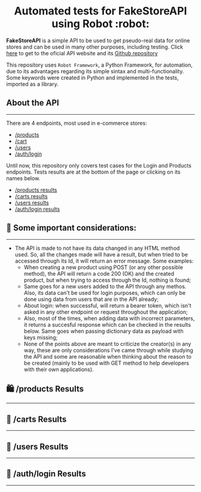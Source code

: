 <h1 align="center"> Automated tests for FakeStoreAPI using Robot :robot: </h1>

**FakeStoreAPI** is a simple API to be used to get pseudo-real data for online stores and can be used in many other purposes, including testing. Click [here](https://fakestoreapi.com/) to get to the oficial API website and its [Github repository](https://github.com/keikaavousi/fake-store-api)

This repository uses `Robot Framework`, a Python Framework, for automation, due to its advantages regarding its simple sintax and multi-functionality. Some keywords were created in Python and implemented in the tests, imported as a library. 

## About the API
---
There are 4 endpoints, most used in e-commerce stores:

* [/products](https://fakestoreapi.com/products)
* [/cart](https://fakestoreapi.com/carts)
* [/users](https://fakestoreapi.com/users)
* [/auth/login](https://fakestoreapi.com/auth/login)

Until now, this repository only covers test cases for the Login and Products endpoints. Tests results are at the bottom of the page or clicking on its names below.

* [/products results]()
* [/carts results]()
* [/users results]()
* [/auth/login results]()

## :mega: Some important considerations: 
---
* The API is made to not have its data changed in any HTML method used. So, all the changes made will have a result, but when tried to be accessed through its Id, it will return an error message. Some examples:
    * When creating a new product using POST (or any other possible method), the API will return a code 200 (OK) and the created product, but when trying to access through the Id, nothing is found;
    * Same goes for a new users added to the API through any methos. Also, its data can't be used for login purposes, which can only be done using data from users that are in the API already;
    * About login: when successful, will return a bearer token, which isn't asked in any other endpoint or request throughout the application;
    * Also, most of the times, when adding data with incorrect parameters, it returns a succesful response which can be checked in the results below. Same goes when passing dictionary data as payload with keys missing;
    * None of the points above are meant to criticize the creator(s) in any way, these are only considerations I've came through while studying the API and some are reasonable when thinking about the reason to be created (mainly to be used with GET method to help developers with their own applications).

## :shopping: /products Results
---

## :shopping_cart: /carts Results
---

## :adult: /users Results
---

## :closed_lock_with_key: /auth/login Results
---